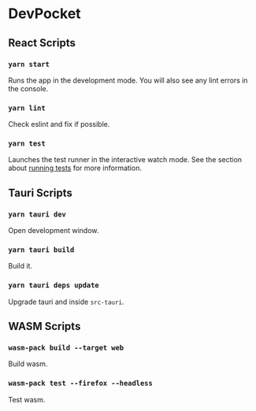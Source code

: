 # DevPocket

## React Scripts

### `yarn start`

Runs the app in the development mode.
You will also see any lint errors in the console.

### `yarn lint`

Check eslint and fix if possible.

### `yarn test`

Launches the test runner in the interactive watch mode.
See the section about [running tests](https://facebook.github.io/create-react-app/docs/running-tests) for more information.

## Tauri Scripts

### `yarn tauri dev`

Open development window.

### `yarn tauri build`

Build it.

### `yarn tauri deps update`

Upgrade tauri and inside `src-tauri`.

## WASM Scripts

### `wasm-pack build --target web`

Build wasm.

### `wasm-pack test --firefox --headless`

Test wasm.
